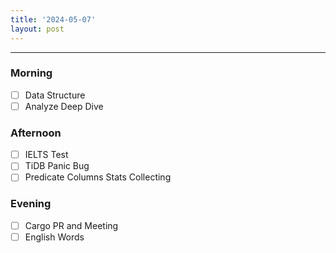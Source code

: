 ```yaml
---
title: '2024-05-07'
layout: post
---
```


---

### Morning

- [ ] Data Structure
- [ ] Analyze Deep Dive

### Afternoon

- [ ] IELTS Test
- [ ] TiDB Panic Bug
- [ ] Predicate Columns Stats Collecting

### Evening

- [ ] Cargo PR and Meeting
- [ ] English Words
